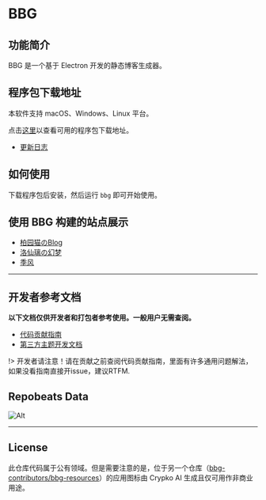 # BBG

## 功能简介

BBG 是一个基于 Electron 开发的静态博客生成器。

## 程序包下载地址

本软件支持 macOS、Windows、Linux 平台。

点击[这里](/zh-cn/download.md)以查看可用的程序包下载地址。

- [更新日志](/zh-cn/CHANGELOG.md)

## 如何使用

下载程序包后安装，然后运行 `bbg` 即可开始使用。

## 使用 BBG 构建的站点展示

- [柏园猫のBlog](https://nekomoe.xyz/)
- [洛仙璃の幻梦](https://mzwing.eu.org/)
- [季风](https://littlesunnybear.com/)

---

## 开发者参考文档

**以下文档仅供开发者和打包者参考使用。一般用户无需查阅。**

- [代码贡献指南](/zh-cn/developer-guide/CONTRIBUTING.md)
- [第三方主题开发文档](/zh-cn/developer-guide/theme.md)

!> 开发者请注意！请在贡献之前查阅代码贡献指南，里面有许多通用问题解法，如果没看指南直接开issue，建议RTFM.

## Repobeats Data

![Alt](https://repobeats.axiom.co/api/embed/2b43688cbf52e138e774f5c9909c3bac3893390a.svg "Repobeats analytics image")

---

## License

此仓库代码属于公有领域。但是需要注意的是，位于另一个仓库（[bbg-contributors/bbg-resources](https://github.com/bbg-contributors/bbg-resources)）的应用图标由 Crypko AI 生成且仅可用作非商业用途。
